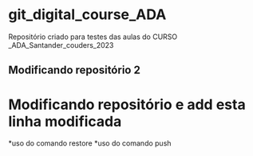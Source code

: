 # git_digital_course_ADA
Repositório criado para testes das aulas do CURSO _ADA_Santander_couders_2023
## Modificando repositório 2 

# Modificando repositório e add esta linha modificada 
*uso do comando restore 
*uso do comando push 

